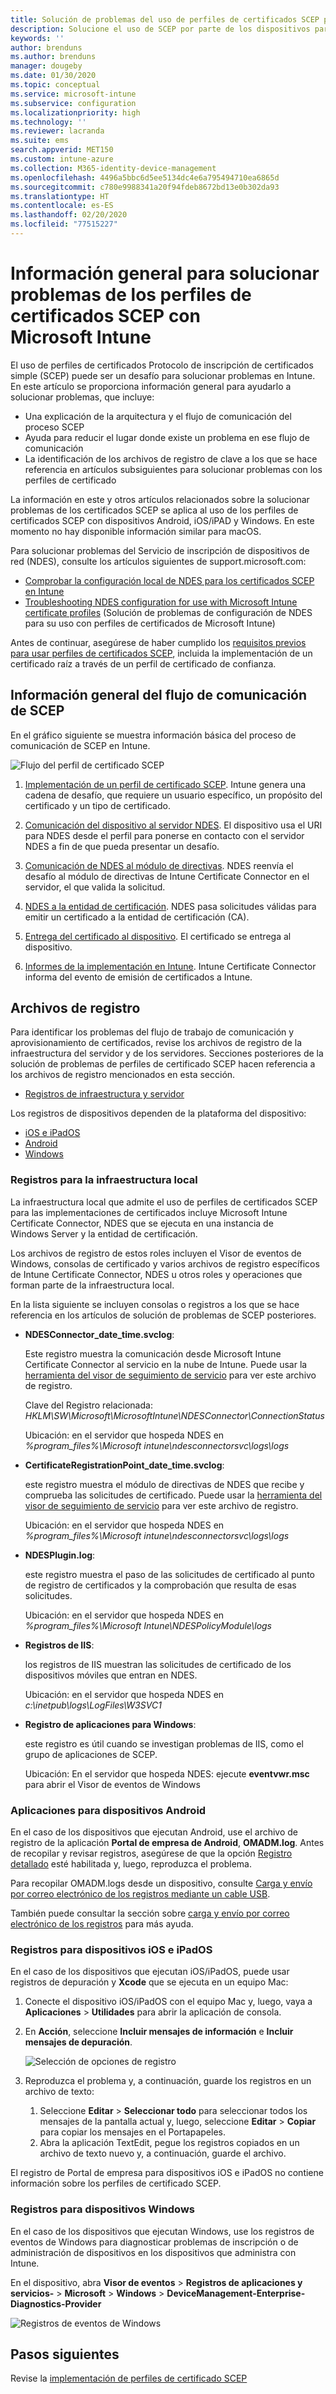 ```yaml
---
title: Solución de problemas del uso de perfiles de certificados SCEP para aprovisionar certificados con Microsoft Intune | Microsoft Docs
description: Solucione el uso de SCEP por parte de los dispositivos para solicitar certificados para usarlos con Intune, incluida la comunicación desde dispositivos a NDES, desde NDES a entidades de certificación y desde Intune Certificate Connector hasta el servicio Intune.
keywords: ''
author: brenduns
ms.author: brenduns
manager: dougeby
ms.date: 01/30/2020
ms.topic: conceptual
ms.service: microsoft-intune
ms.subservice: configuration
ms.localizationpriority: high
ms.technology: ''
ms.reviewer: lacranda
ms.suite: ems
search.appverid: MET150
ms.custom: intune-azure
ms.collection: M365-identity-device-management
ms.openlocfilehash: 4496a5bbc6d5ee5134dc4e6a795494710ea6865d
ms.sourcegitcommit: c780e9988341a20f94fdeb8672bd13e0b302da93
ms.translationtype: HT
ms.contentlocale: es-ES
ms.lasthandoff: 02/20/2020
ms.locfileid: "77515227"
---
```

# <a name="overview-for-troubleshooting-scep-certificate-profiles-with-microsoft-intune"></a>Información general para solucionar problemas de los perfiles de certificados SCEP con Microsoft Intune

El uso de perfiles de certificados Protocolo de inscripción de certificados simple (SCEP) puede ser un desafío para solucionar problemas en Intune. En este artículo se proporciona información general para ayudarlo a solucionar problemas, que incluye:

- Una explicación de la arquitectura y el flujo de comunicación del proceso SCEP
- Ayuda para reducir el lugar donde existe un problema en ese flujo de comunicación
- La identificación de los archivos de registro de clave a los que se hace referencia en artículos subsiguientes para solucionar problemas con los perfiles de certificado

La información en este y otros artículos relacionados sobre la solucionar problemas de los certificados SCEP se aplica al uso de los perfiles de certificados SCEP con dispositivos Android, iOS/iPAD y Windows. En este momento no hay disponible información similar para macOS.

Para solucionar problemas del Servicio de inscripción de dispositivos de red (NDES), consulte los artículos siguientes de support.microsoft.com:

- [Comprobar la configuración local de NDES para los certificados SCEP en Intune](https://support.microsoft.com/help/4490130/ndes-configuration-on-premises-for-scep-certificates-in-intune)
- [Troubleshooting NDES configuration for use with Microsoft Intune certificate profiles]( https://support.microsoft.com/help/4459540/troubleshoot-ndes-configuration-for-use-with-intune) (Solución de problemas de configuración de NDES para su uso con perfiles de certificados de Microsoft Intune)

Antes de continuar, asegúrese de haber cumplido los [requisitos previos para usar perfiles de certificados SCEP](certificates-scep-configure.md#prerequisites-for-using-scep-for-certificates), incluida la implementación de un certificado raíz a través de un perfil de certificado de confianza.

## <a name="scep-communication-flow-overview"></a>Información general del flujo de comunicación de SCEP

En el gráfico siguiente se muestra información básica del proceso de comunicación de SCEP en Intune.

![Flujo del perfil de certificado SCEP](../protect/media/troubleshoot-scep-certificate-profiles/scep-certificate-profile-flow.png)

1. [Implementación de un perfil de certificado SCEP](troubleshoot-scep-certificate-profile-deployment.md). Intune genera una cadena de desafío, que requiere un usuario específico, un propósito del certificado y un tipo de certificado.

2. [Comunicación del dispositivo al servidor NDES](troubleshoot-scep-certificate-device-to-ndes.md). El dispositivo usa el URI para NDES desde el perfil para ponerse en contacto con el servidor NDES a fin de que pueda presentar un desafío.

3. [Comunicación de NDES al módulo de directivas](troubleshoot-scep-certificate-ndes-policy-module.md). NDES reenvía el desafío al módulo de directivas de Intune Certificate Connector en el servidor, el que valida la solicitud.

4. [NDES a la entidad de certificación](troubleshoot-scep-certificate-ndes-policy-module.md). NDES pasa solicitudes válidas para emitir un certificado a la entidad de certificación (CA).

5. [Entrega del certificado al dispositivo](troubleshoot-scep-certificate-delivery.md). El certificado se entrega al dispositivo.

6. [Informes de la implementación en Intune](troubleshoot-scep-certificate-reporting.md). Intune Certificate Connector informa del evento de emisión de certificados a Intune.

## <a name="log-files"></a>Archivos de registro

Para identificar los problemas del flujo de trabajo de comunicación y aprovisionamiento de certificados, revise los archivos de registro de la infraestructura del servidor y de los servidores. Secciones posteriores de la solución de problemas de perfiles de certificado SCEP hacen referencia a los archivos de registro mencionados en esta sección.

- [Registros de infraestructura y servidor](#logs-for-on-premises-infrastructure)

Los registros de dispositivos dependen de la plataforma del dispositivo:  

- [iOS e iPadOS](#logs-for-ios-and-ipados-devices)
- [Android](#logs-for-android-devices)
- [Windows](#logs-for-windows-devices)

### <a name="logs-for-on-premises-infrastructure"></a>Registros para la infraestructura local
  
La infraestructura local que admite el uso de perfiles de certificados SCEP para las implementaciones de certificados incluye Microsoft Intune Certificate Connector, NDES que se ejecuta en una instancia de Windows Server y la entidad de certificación.

Los archivos de registro de estos roles incluyen el Visor de eventos de Windows, consolas de certificado y varios archivos de registro específicos de Intune Certificate Connector, NDES u otros roles y operaciones que forman parte de la infraestructura local.

En la lista siguiente se incluyen consolas o registros a los que se hace referencia en los artículos de solución de problemas de SCEP posteriores. 

- **NDESConnector_date_time.svclog**:

  Este registro muestra la comunicación desde Microsoft Intune Certificate Connector al servicio en la nube de Intune. Puede usar la [herramienta del visor de seguimiento de servicio](https://docs.microsoft.com/dotnet/framework/wcf/service-trace-viewer-tool-svctraceviewer-exe) para ver este archivo de registro.

  Clave del Registro relacionada: *HKLM\SW\Microsoft\MicrosoftIntune\NDESConnector\ConnectionStatus*

  Ubicación: en el servidor que hospeda NDES en *%program_files%\Microsoft intune\ndesconnectorsvc\logs\logs*

- **CertificateRegistrationPoint_date_time.svclog**:

  este registro muestra el módulo de directivas de NDES que recibe y comprueba las solicitudes de certificado. Puede usar la [herramienta del visor de seguimiento de servicio](https://docs.microsoft.com/dotnet/framework/wcf/service-trace-viewer-tool-svctraceviewer-exe) para ver este archivo de registro.

  Ubicación: en el servidor que hospeda NDES en *%program_files%\Microsoft intune\ndesconnectorsvc\logs\logs*

- **NDESPlugin.log**:

  este registro muestra el paso de las solicitudes de certificado al punto de registro de certificados y la comprobación que resulta de esas solicitudes.

  Ubicación: en el servidor que hospeda NDES en *%program_files%\Microsoft Intune\NDESPolicyModule\logs*

- **Registros de IIS**:

  los registros de IIS muestran las solicitudes de certificado de los dispositivos móviles que entran en NDES.

  Ubicación: en el servidor que hospeda NDES en *c:\inetpub\logs\LogFiles\W3SVC1*

- **Registro de aplicaciones para Windows**:

  este registro es útil cuando se investigan problemas de IIS, como el grupo de aplicaciones de SCEP.

  Ubicación: En el servidor que hospeda NDES: ejecute **eventvwr.msc** para abrir el Visor de eventos de Windows




### <a name="logs-for-android-devices"></a>Aplicaciones para dispositivos Android

En el caso de los dispositivos que ejecutan Android, use el archivo de registro de la aplicación **Portal de empresa de Android**, **OMADM.log**. Antes de recopilar y revisar registros, asegúrese de que la opción [Registro detallado](/intune-user-help/use-verbose-logging-to-help-your-it-administrator-fix-device-issues-android) esté habilitada y, luego, reproduzca el problema.

Para recopilar OMADM.logs desde un dispositivo, consulte [Carga y envío por correo electrónico de los registros mediante un cable USB](/intune-user-help/send-logs-to-your-it-admin-using-cable-android).

También puede consultar la sección sobre [carga y envío por correo electrónico de los registros](/intune-user-help/send-logs-to-your-it-admin-by-email-android#upload-and-email-logs-from-microsoft-intune-app) para más ayuda.

### <a name="logs-for-ios-and-ipados-devices"></a>Registros para dispositivos iOS e iPadOS

En el caso de los dispositivos que ejecutan iOS/iPadOS, puede usar registros de depuración y **Xcode** que se ejecuta en un equipo Mac:

1. Conecte el dispositivo iOS/iPadOS con el equipo Mac y, luego, vaya a **Aplicaciones** > **Utilidades** para abrir la aplicación de consola. 

2. En **Acción**, seleccione **Incluir mensajes de información** e **Incluir mensajes de depuración**.

   ![Selección de opciones de registro](../protect/media/troubleshoot-scep-certificate-profiles/message-options.png)

3. Reproduzca el problema y, a continuación, guarde los registros en un archivo de texto:
   1. Seleccione **Editar** > **Seleccionar todo** para seleccionar todos los mensajes de la pantalla actual y, luego, seleccione **Editar** > **Copiar** para copiar los mensajes en el Portapapeles. 
   2. Abra la aplicación TextEdit, pegue los registros copiados en un archivo de texto nuevo y, a continuación, guarde el archivo.


El registro de Portal de empresa para dispositivos iOS e iPadOS no contiene información sobre los perfiles de certificado SCEP.

### <a name="logs-for-windows-devices"></a>Registros para dispositivos Windows

En el caso de los dispositivos que ejecutan Windows, use los registros de eventos de Windows para diagnosticar problemas de inscripción o de administración de dispositivos en los dispositivos que administra con Intune.

En el dispositivo, abra **Visor de eventos** > **Registros de aplicaciones y servicios-** > **Microsoft** > **Windows** > **DeviceManagement-Enterprise-Diagnostics-Provider**

![Registros de eventos de Windows](../protect/media/troubleshoot-scep-certificate-profiles/windows-event-log.png)

## <a name="next-steps"></a>Pasos siguientes

Revise la [implementación de perfiles de certificado SCEP](troubleshoot-scep-certificate-profile-deployment.md) 
